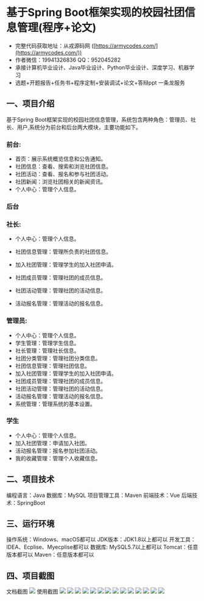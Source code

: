 基于Spring Boot框架实现的校园社团信息管理(程序+论文)
=
- 完整代码获取地址：从戎源码网 ([https://armycodes.com/](https://armycodes.com/))
- 作者微信：19941326836  QQ：952045282 
- 承接计算机毕业设计、Java毕业设计、Python毕业设计、深度学习、机器学习
- 选题+开题报告+任务书+程序定制+安装调试+论文+答辩ppt 一条龙服务

一、项目介绍
---
基于Spring Boot框架实现的校园社团信息管理，系统包含两种角色：管理员、社长、用户,系统分为前台和后台两大模块，主要功能如下。

### 前台:
- 首页：展示系统概览信息和公告通知。
- 社团信息：查看、搜索和浏览社团信息。
- 社团活动：查看、报名和参与社团活动。
- 社团新闻：浏览社团相关的新闻资讯。
- 个人中心：管理个人信息。

 
### 后台
### 社长:
- 个人中心：管理个人信息。
- 社团信息管理：管理所负责的社团信息。

- 加入社团管理：管理学生的加入社团申请。
- 社团成员管理：管理社团的成员信息。
- 社团活动管理：管理社团的活动信息。
- 活动报名管理：管理活动的报名信息。
  
### 管理员:
- 个人中心：管理个人信息。
- 学生管理：管理学生信息。
- 社长管理：管理社长信息。
- 社团分类管理：管理社团分类信息。
- 社团信息管理：管理社团信息。
- 加入社团管理：管理学生的加入社团申请。
- 社团成员管理：管理社团的成员信息。
- 社团活动管理：管理社团的活动信息。
- 活动报名管理：管理活动的报名信息。
- 系统管理：管理系统的基本设置。

### 学生
- 个人中心：管理个人信息。
- 加入社团管理：申请加入社团。
- 活动报名管理：报名参加社团活动。
- 我的收藏管理：管理个人收藏信息。

  
二、项目技术
---
编程语言：Java
数据库：MySQL
项目管理工具：Maven
前端技术：Vue
后端技术：SpringBoot

三、运行环境
---
操作系统：Windows、macOS都可以
JDK版本：JDK1.8以上都可以
开发工具：IDEA、Ecplise、Myecplise都可以
数据库: MySQL5.7以上都可以
Tomcat：任意版本都可以
Maven：任意版本都可以

四、项目截图
---
文档截图
![](limage/2.png)
使用截图
![](image/1.png)
![](image/2.png)
![](image/3.png)
![](image/4.png)
![](image/5.png)
![](image/6.png)
![](image/7.png)
![](image/8.png)
![](image/9.png)
![](image/10.png)
![](image/11.png)
![](image/12.png)
![](image/13.png)
![](image/14.png)
